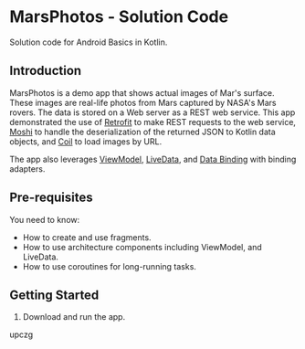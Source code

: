 MarsPhotos - Solution Code
==================================

Solution code for Android Basics in Kotlin.

Introduction
------------

MarsPhotos is a demo app that shows actual images of Mar's surface. These images are
real-life photos from Mars captured by NASA's Mars rovers. The data is stored on a Web server
as a REST web service.  This app demonstrated the use of [Retrofit](https://square.github.io/retrofit/) to make REST requests to the web service, [Moshi](https://github.com/square/moshi) to
handle the deserialization of the returned JSON to Kotlin data objects, and [Coil](https://coil-kt.github.io/coil/) to load images by URL.

The app also leverages [ViewModel](https://developer.android.com/topic/libraries/architecture/viewmodel),
[LiveData](https://developer.android.com/topic/libraries/architecture/livedata), and
[Data Binding](https://developer.android.com/topic/libraries/data-binding/) with binding 
adapters.

Pre-requisites
--------------

You need to know:
- How to create and use fragments.
- How to use architecture components including ViewModel, and LiveData.
- How to use coroutines for long-running tasks.


Getting Started
---------------

1. Download and run the app.

upczg
